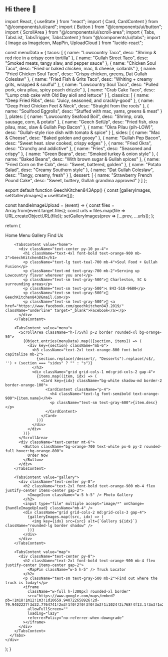 ## Hi there 👋
import React, { useState } from "react";
import { Card, CardContent } from "@/components/ui/card";
import { Button } from "@/components/ui/button";
import { ScrollArea } from "@/components/ui/scroll-area";
import { Tabs, TabsList, TabsTrigger, TabsContent } from "@/components/ui/tabs";
import { Image as ImageIcon, MapPin, UploadCloud } from "lucide-react";

const menuData = {
  tacos: [
    { name: "Lowcountry Taco", desc: "Shrimp & red rice in a crispy corn tortilla" },
    { name: "Gullah Street Taco", desc: "Smoked meats, tangy slaw, and pepper sauce" },
    { name: "Chicken Soul Taco", desc: "Fried or baked chicken, mac, & cheese, collards" },
    { name: "Fried Chicken Soul Taco", desc: "Crispy chicken, greens, Dat Gullah Coleslaw" },
    { name: "Fried Fish & Grits Taco", desc: "Whiting + creamy grits, wrapped & soulful" },
    { name: "Lowcountry Soul Taco", desc: "Pulled pork, okra pilau, spicy peach drizzle" },
    { name: "Crab Cake Taco", desc: "Lump crab cake with Old Bay aioli and lettuce" }
  ],
  classics: [
    { name: "Deep Fried Ribs", desc: "Juicy, seasoned, and crackly-good" },
    { name: "Deep Fried Chicken Feet & Neck", desc: "Straight from the roots" },
    { name: "Soulfood Eggrolls", desc: "Stuffed with mac, yams, greens & meat" }
  ],
  plates: [
    { name: "Lowcountry Seafood Boil", desc: "Shrimp, crab, sausage, corn, & potato" },
    { name: "Geech SetUp", desc: "Fried fish, okra pilau, mac, slaw & Gullah Pep Bacon" },
    { name: "Okra Pilau (pih-LOW)", desc: "Gullah-style rice dish with tomato & spice" }
  ],
  sides: [
    { name: "Mac & Cheese", desc: "Baked golden and gooey" },
    { name: "Gullah Pep Bacon", desc: "Sweet heat. slow cooked, crispy edges" },
    { name: "Fried Okra", desc: "Crunchy and addictive" },
    { name: "Fries", desc: "Seasoned and crispy" },
    { name: "Green Beans", desc: "Smoked turkey & onion style" },
    { name: "Baked Beans", desc: "With brown sugar & Gullah spices" },
    { name: "Fried Corn on the Cob", desc: "Sweet, battered, golden" },
    { name: "Potato Salad", desc: "Creamy Southern style" },
    { name: "Dat Gullah Coleslaw", desc: "Tangy, creamy, fresh" }
  ],
  dessert: [
    { name: "Strawberry French Pound Cake", desc: "Sweet, buttery, Gullah grandma approved" }
  ]
};

export default function GeechKitchen843App() {
  const [galleryImages, setGalleryImages] = useState([]);

  const handleImageUpload = (event) => {
    const files = Array.from(event.target.files);
    const urls = files.map(file => URL.createObjectURL(file));
    setGalleryImages(prev => [...prev, ...urls]);
  };

  return (
    <div className="p-4 max-w-4xl mx-auto">
      <Tabs defaultValue="home" className="w-full">
        <TabsList className="flex justify-center gap-2 mb-4">
          <TabsTrigger value="home">Home</TabsTrigger>
          <TabsTrigger value="menu">Menu</TabsTrigger>
          <TabsTrigger value="gallery">Gallery</TabsTrigger>
          <TabsTrigger value="map">Find Us</TabsTrigger>
        </TabsList>

        <TabsContent value="home">
          <div className="text-center py-10 px-4">
            <h1 className="text-4xl font-bold text-orange-900 mb-2">GeechKitchen843</h1>
            <p className="text-lg text-teal-700 mb-4">Soul Food + Gullah Fusion</p>
            <p className="text-md text-gray-700 mb-2">Serving up Lowcountry flavor wherever you are!</p>
            <p className="text-sm text-gray-500">📍 Charleston, SC & surrounding areas</p>
            <p className="text-sm text-gray-500">📞 843-518-9680</p>
            <p className="text-sm text-gray-500">📧 GeechKitchen843@Gmail.Com</p>
            <p className="text-sm text-gray-500">🔗 <a href="https://www.facebook.com/geechkitchen843.2019/" className="underline" target="_blank">Facebook</a></p>
          </div>
        </TabsContent>

        <TabsContent value="menu">
          <ScrollArea className="h-[75vh] p-2 border rounded-xl bg-orange-50">
            {Object.entries(menuData).map(([section, items]) => (
              <div key={section} className="mb-6">
                <h3 className="text-2xl text-orange-800 font-bold capitalize mb-2">
                  {section.replace(/dessert/, "Desserts").replace(/s$/, '') + (section === "sides" ? "" : "s")}
                </h3>
                <div className="grid grid-cols-1 md:grid-cols-2 gap-4">
                  {items.map((item, idx) => (
                    <Card key={idx} className="bg-white shadow-md border-2 border-orange-100">
                      <CardContent className="p-4">
                        <h4 className="text-lg font-semibold text-orange-900">{item.name}</h4>
                        <p className="text-sm text-gray-600">{item.desc}</p>
                      </CardContent>
                    </Card>
                  ))}
                </div>
              </div>
            ))}
          </ScrollArea>
          <div className="text-center mt-6">
            <Button className="bg-orange-700 text-white px-6 py-2 rounded-full hover:bg-orange-800">
              Order Now
            </Button>
          </div>
        </TabsContent>

        <TabsContent value="gallery">
          <div className="text-center py-8">
            <h2 className="text-2xl font-bold text-orange-900 mb-4 flex justify-center items-center gap-2">
              <ImageIcon className="w-5 h-5" /> Photo Gallery
            </h2>
            <input type="file" multiple accept="image/*" onChange={handleImageUpload} className="mb-4" />
            <div className="grid grid-cols-2 md:grid-cols-3 gap-4">
              {galleryImages.map((src, idx) => (
                <img key={idx} src={src} alt={`Gallery ${idx}`} className="rounded-lg border shadow" />
              ))}
            </div>
          </div>
        </TabsContent>

        <TabsContent value="map">
          <div className="text-center py-8">
            <h2 className="text-2xl font-bold text-orange-900 mb-4 flex justify-center items-center gap-2">
              <MapPin className="w-5 h-5" /> Truck Locator
            </h2>
            <p className="text-sm text-gray-500 mb-2">Find out where the truck is today!</p>
            <iframe
              className="w-full h-[300px] rounded-xl border"
              src="https://www.google.com/maps/embed?pb=!1m18!1m12!1m3!1d10659.940722658926!2d-79.9402227!3d32.7764741!2m3!1f0!2f0!3f0!3m2!1i1024!2i768!4f13.1!3m3!1m2!1s0x88fe7a232fd5932d%3A0xbad1e02f5eb110e7!2sCharleston%2C%20SC!5e0!3m2!1sen!2sus!4v1700000000000!5m2!1sen!2sus"
              allowFullScreen=""
              loading="lazy"
              referrerPolicy="no-referrer-when-downgrade"
            ></iframe>
          </div>
        </TabsContent>
      </Tabs>
    </div>
  );
}
